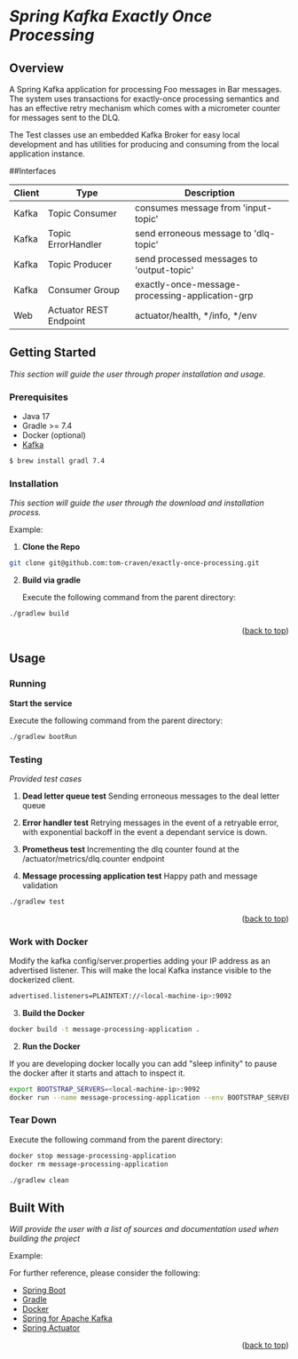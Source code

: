# *Spring Kafka Exactly Once Processing*

<p id="top"></p>

## Overview

A Spring Kafka application for processing Foo messages in Bar messages. The system uses transactions for exactly-once processing semantics 
and has an effective retry mechanism which comes with a micrometer counter for messages sent to the DLQ. 

The Test classes use an embedded Kafka Broker for easy local development and has utilities for producing and consuming from the local application instance.

<!-- GETTING STARTED -->


##Interfaces

| Client | Type                   | Description                                     | 
|--------|------------------------|-------------------------------------------------|
| Kafka  | Topic Consumer         | consumes message from 'input-topic'             |
| Kafka  | Topic ErrorHandler     | send erroneous message to 'dlq-topic'           |
| Kafka  | Topic Producer         | send processed messages to 'output-topic'       |
| Kafka  | Consumer Group         | exactly-once-message-processing-application-grp |
| Web    | Actuator REST Endpoint | actuator/health, */info, */env                  |

## Getting Started

*This section will guide the user through proper installation and usage.*

### Prerequisites

* Java 17
* Gradle >= 7.4
* Docker (optional)
* [Kafka](https://kafka.apache.org/quickstart)

```sh
$ brew install gradl 7.4
```

### Installation

*This section will guide the user through the download and installation process.*

Example:

1. **Clone the Repo**

```sh
git clone git@github.com:tom-craven/exactly-once-processing.git
```

2. **Build via gradle**

   Execute the following command from the parent directory:

```sh
./gradlew build
```

<p align="right">(<a href="#top">back to top</a>)</p>

<!-- USAGE EXAMPLES -->

## Usage

### Running

**Start the service**

Execute the following command from the parent directory:

```sh
./gradlew bootRun
```

### Testing

*Provided test cases*

1. **Dead letter queue test**
   Sending erroneous messages to the deal letter queue
2. **Error handler test**
   Retrying messages in the event of a retryable error, with exponential backoff in the event a dependant service is down. 
   
3. **Prometheus test**
   Incrementing the dlq counter found at the /actuator/metrics/dlq.counter endpoint
4. **Message processing application test**
   Happy path and message validation

```sh
./gradlew test
```

<p align="right">(<a href="#top">back to top</a>)</p>

<!-- Built With -->

### Work with  Docker

Modify the kafka config/server.properties adding your IP address as an advertised listener. This will make the local
Kafka instance visible to the dockerized client.

```sh
advertised.listeners=PLAINTEXT://<local-machine-ip>:9092
```

3. **Build the Docker**

```sh
docker build -t message-processing-application .
```

2. **Run the Docker**

If you are developing docker locally you can add "sleep infinity" to pause the docker after it starts and attach to
inspect it.

```sh
export BOOTSTRAP_SERVERS=<local-machine-ip>:9092
docker run --name message-processing-application --env BOOTSTRAP_SERVERS -d message-processing-application .
```

### Tear Down

Execute the following command from the parent directory:

```sh
docker stop message-processing-application
docker rm message-processing-application

./gradlew clean
```

## Built With

_Will provide the user with a list of sources and documentation used when building the project_

Example:

For further reference, please consider the following:

* [Spring Boot](https://docs.spring.io/spring-boot/docs/2.6.3/reference/html/)
* [Gradle](https://docs.gradle.org/current/userguide/userguide.html)
* [Docker](https://docs.docker.com/)
* [Spring for Apache Kafka](https://docs.spring.io/spring-kafka/docs/current/reference/html/)
* [Spring Actuator](https://docs.spring.io/spring-boot/docs/2.6.3/actuator-api/htmlsingle/)

<p align="right">(<a href="#top">back to top</a>)</p>
